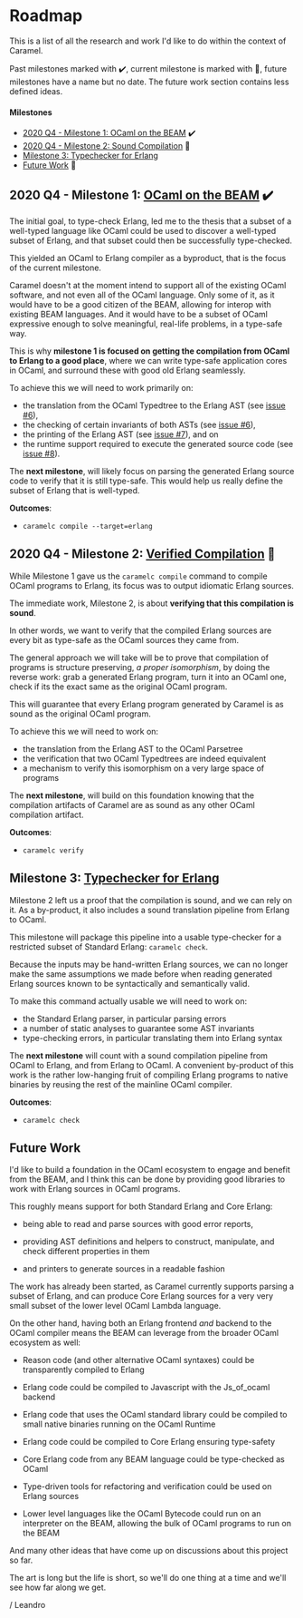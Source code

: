 # Roadmap

This is a list of all the research and work I'd like to do within the context
of Caramel.

Past milestones marked with :heavy_check_mark:, current milestone is marked
with :hammer:, future milestones have a name but no date. The future work
section contains less defined ideas.

#### Milestones

* [2020 Q4 - Milestone 1: OCaml on the BEAM](#2020-q4---milestone-1-ocaml-on-the-beam-heavy_check_mark) :heavy_check_mark:
* [2020 Q4 - Milestone 2: Sound Compilation](#2020-q1---milestone-2-sound-compilation-hammer) :hammer:
* [Milestone 3: Typechecker for Erlang](#milestone-3-typechecker-for-erlang)
* [Future Work](#future-work) :crystal_ball:

## 2020 Q4 - Milestone 1: [OCaml on the BEAM](https://github.com/AbstractMachinesLab/caramel/milestone/1) :heavy_check_mark:

The initial goal, to type-check Erlang, led me to the thesis that a subset of a
well-typed language like OCaml could be used to discover a well-typed subset of
Erlang, and that subset could then be successfully type-checked.

This yielded an OCaml to Erlang compiler as a byproduct, that is the focus of
the current milestone.

Caramel doesn't at the moment intend to support all of the existing OCaml
software, and not even all of the OCaml language. Only some of it, as it would
have to be a good citizen of the BEAM, allowing for interop with existing BEAM
languages. And it would have to be a subset of OCaml expressive enough to solve
meaningful, real-life problems, in a type-safe way.

This is why **milestone 1 is focused on getting the compilation from
OCaml to Erlang to a good place**, where we can write type-safe application
cores in OCaml, and surround these with good old Erlang seamlessly.

To achieve this we will need to work primarily on:

* the translation from the OCaml Typedtree to the Erlang AST (see [issue
  #6](https://github.com/AbstractMachinesLab/caramel/issues/6)),
* the checking of certain invariants of both ASTs (see [issue
  #6](https://github.com/AbstractMachinesLab/caramel/issues/6)),
* the printing of the Erlang AST (see [issue
  #7](https://github.com/AbstractMachinesLab/caramel/issues/7)), and on
* the runtime support required to execute the generated source code (see [issue
  #8](https://github.com/AbstractMachinesLab/caramel/issues/8)).

The __next milestone__, will likely focus on parsing the generated Erlang
source code to verify that it is still type-safe. This would help us really
define the subset of Erlang that is well-typed.

**Outcomes**:
- `caramelc compile --target=erlang`

## 2020 Q4 - Milestone 2: [Verified Compilation](https://github.com/AbstractMachinesLab/caramel/milestone/2) :hammer:

While Milestone 1 gave us the `caramelc compile` command to compile OCaml
programs to Erlang, its focus was to output idiomatic Erlang sources.

The immediate work, Milestone 2, is about **verifying that this compilation is
sound**.

In other words, we want to verify that the compiled Erlang sources are every
bit as type-safe as the OCaml sources they came from.

The general approach we will take will be to prove that compilation of programs
is structure preserving, _a proper isomorphism_, by doing the reverse work:
grab a generated Erlang program, turn it into an OCaml one, check if its the
exact same as the original OCaml program.

This will guarantee that every Erlang program generated by Caramel is as sound
as the original OCaml program.

To achieve this we will need to work on:

* the translation from the Erlang AST to the OCaml Parsetree
* the verification that two OCaml Typedtrees are indeed equivalent
* a mechanism to verify this isomorphism on a very large space of programs

The __next milestone__, will build on this foundation knowing that the
compilation artifacts of Caramel are as sound as any other OCaml compilation
artifact.

**Outcomes**:
- `caramelc verify`

## Milestone 3: [Typechecker for Erlang]()

Milestone 2 left us a proof that the compilation is sound, and we can rely on
it. As a by-product, it also includes a sound translation pipeline from Erlang
to OCaml.

This milestone will package this pipeline into a usable type-checker for a
restricted subset of Standard Erlang: `caramelc check`.

Because the inputs may be hand-written Erlang sources, we can no longer make
the same assumptions we made before when reading generated Erlang sources known
to be syntactically and semantically valid.

To make this command actually usable we will need to work on:

* the Standard Erlang parser, in particular parsing errors
* a number of static analyses to guarantee some AST invariants
* type-checking errors, in particular translating them into Erlang syntax

The __next milestone__ will count with a sound compilation pipeline from OCaml
to Erlang, and from Erlang to OCaml. A convenient by-product of this work is
the rather low-hanging fruit of compiling Erlang programs to native binaries by
reusing the rest of the mainline OCaml compiler.

**Outcomes**:
- `caramelc check`

## Future Work

I'd like to build a foundation in the OCaml ecosystem to engage and benefit
from the BEAM, and I think this can be done by providing good libraries to work
with Erlang sources in OCaml programs.

This roughly means support for both Standard Erlang and Core Erlang:

* being able to read and parse sources with good error reports,

* providing AST definitions and helpers to construct, manipulate, and check
  different properties in them

* and printers to generate sources in a readable fashion

The work has already been started, as Caramel currently supports parsing a
subset of Erlang, and can produce Core Erlang sources for a very very small
subset of the lower level OCaml Lambda language.

On the other hand, having both an Erlang frontend _and_ backend to the OCaml
compiler means the BEAM can leverage from the broader OCaml ecosystem as well:

* Reason code (and other alternative OCaml syntaxes) could be transparently
  compiled to Erlang

* Erlang code could be compiled to Javascript with the Js_of_ocaml backend

* Erlang code that uses the OCaml standard library could be compiled to small
  native binaries running on the OCaml Runtime

* Erlang code could be compiled to Core Erlang ensuring type-safety

* Core Erlang code from any BEAM language could be type-checked as OCaml

* Type-driven tools for refactoring and verification could be used on Erlang
  sources

* Lower level languages like the OCaml Bytecode could run on an interpreter on
  the BEAM, allowing the bulk of OCaml programs to run on the BEAM

And many other ideas that have come up on discussions about this project so far.

The art is long but the life is short, so we'll do one thing at a time and
we'll see how far along we get.

/ Leandro
